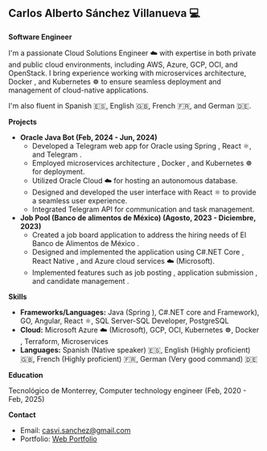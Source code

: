 ## Carlos Alberto Sánchez Villanueva :computer:

**Software Engineer** ‍

I'm a passionate Cloud Solutions Engineer ☁️ with expertise in both private and public cloud environments, including AWS, Azure, GCP, OCI, and OpenStack.  I bring experience working with microservices architecture, Docker , and Kubernetes ☸️ to ensure seamless deployment and management of cloud-native applications. 

I'm also fluent in Spanish 🇪🇸, English 🇬🇧, French 🇫🇷, and German 🇩🇪. 

**Projects** 

* **Oracle Java Bot (Feb, 2024 - Jun, 2024)**
    * Developed a Telegram web app for Oracle using Spring , React ⚛️, and Telegram .
    * Employed microservices architecture ️, Docker , and Kubernetes ☸️ for deployment.
    * Utilized Oracle Cloud ☁️ for hosting an autonomous database.
    * Designed and developed the user interface with React ⚛️ to provide a seamless user experience.
    * Integrated Telegram API  for communication and task management.
* **Job Pool (Banco de alimentos de México) (Agosto, 2023 - Diciembre, 2023)**
    * Created a job board application to address the hiring needs of El Banco de Alimentos de México  .
    * Designed and implemented the application using C#.NET Core ️, React Native , and Azure cloud services  ☁️ (Microsoft).
    * Implemented features such as job posting , application submission , and candidate management ‍.

**Skills** 

* **Frameworks/Languages:** Java (Spring ), C#.NET core and Framework), GO, Angular, React ⚛️, SQL Server-SQL Developer, PostgreSQL
* **Cloud:** Microsoft Azure ☁️ (Microsoft), GCP, OCI, Kubernetes ☸️, Docker , Terraform, Microservices ️
* **Languages:** Spanish (Native speaker) 🇪🇸, English (Highly proficient) 🇬🇧, French (Highly proficient) 🇫🇷, German (Very good command) 🇩🇪

**Education** ‍

Tecnológico de Monterrey, Computer technology engineer (Feb, 2020 - Feb, 2025)

**Contact** 

* Email: casvi.sanchez@gmail.com
* Portfolio: [Web Portfolio](https://sanchezapps.net)
